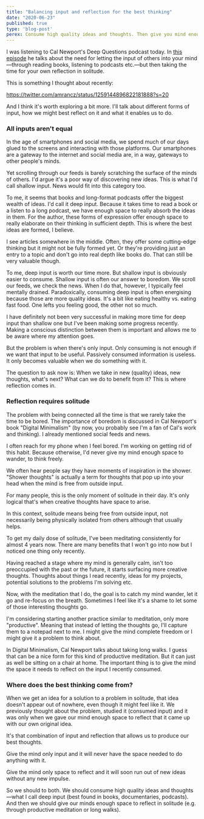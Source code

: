 ```yaml
---
title: "Balancing input and reflection for the best thinking"
date: "2020-06-23"
published: true
type: 'blog-post'
perex: Consume high quality ideas and thoughts. Then give you mind enough space to reflect in solitude.
---
```


I was listening to Cal Newport's Deep Questions podcast today. In [this episode](https://open.spotify.com/episode/0f1dgNLlmELK3vFLQxyMxT?si=AKJdY_1eTzuj5uZUvmb1SA) he talks about the need for letting the input of others into your mind—through reading books, listening to podcasts etc.—but then taking the time for your own reflection in solitude.

This is something I thought about recently:

https://twitter.com/amrancz/status/1259144896822181888?s=20

And I think it's worth exploring a bit more. I'll talk about different forms of input, how we might best reflect on it and what it enables us to do.

### All inputs aren't equal

In the age of smartphones and social media, we spend much of our days glued to the screens and interacting with those platforms. Our smartphones are a gateway to the internet and social media are, in a way, gateways to other people's minds.

Yet scrolling through our feeds is barely scratching the surface of the minds of others. I'd argue it's a poor way of discovering new ideas. This is what I'd call shallow input. News would fit into this category too.

To me, it seems that books and long-format podcasts offer the biggest wealth of ideas. I'd call it deep input. Because it takes time to read a book or a listen to a long podcast, we have enough space to really absorb the ideas in them. For the author, these forms of expression offer enough space to really elaborate on their thinking in sufficient depth. This is where the best ideas are formed, I believe.

I see articles somewhere in the middle. Often, they offer some cutting-edge thinking but it might not be fully formed yet. Or they're providing just an entry to a topic and don't go into real depth like books do. That can still be very valuable though.

To me, deep input is worth our time more. But shallow input is obviously easier to consume. Shallow input is often our answer to boredom. We scroll our feeds, we check the news. When I do that, however, I typically feel mentally drained. Paradoxically, consuming deep input is often energising because those are more quality ideas. It's a bit like eating healthy vs. eating fast food. One lefts you feeling good, the other not so much.

I have definitely not been very successful in making more time for deep input than shallow one but I've been making some progress recently. Making a conscious distinction between them is important and allows me to be aware where my attention goes.

But the problem is when there's only input. Only consuming is not enough if we want that input to be useful. Passively consumed information is useless. It only becomes valuable when we do something with it.

The question to ask now is: When we take in new (quality) ideas, new thoughts, what's next? What can we do to benefit from it? This is where reflection comes in.

### Reflection requires solitude

The problem with being connected all the time is that we rarely take the time to be bored. The importance of boredom is discussed in Cal Newport's book "Digital Minimalism" (by now, you probably see I'm a fan of Cal's work and thinking). I already mentioned social feeds and news.

I often reach for my phone when I feel bored. I'm working on getting rid of this habit. Because otherwise, I'd never give my mind enough space to wander, to think freely.

We often hear people say they have moments of inspiration in the shower. "Shower thoughts" is actually a term for thoughts that pop up into your head when the mind is free from outside input.

For many people, this is the only moment of solitude in their day. It's only logical that's when creative thoughts have space to arise.

In this context, solitude means being free from outside input, not necessarily being physically isolated from others although that usually helps.

To get my daily dose of solitude, I've been meditating consistently for almost 4 years now. There are many benefits that I won't go into now but I noticed one thing only recently.

Having reached a stage where my mind is generally calm, isn't too preoccupied with the past or the future, it starts surfacing more creative thoughts. Thoughts about things I read recently, ideas for my projects, potential solutions to the problems I'm solving etc.

Now, with the meditation that I do, the goal is to catch my mind wander, let it go and re-focus on the breath. Sometimes I feel like it's a shame to let some of those interesting thoughts go.

I'm considering starting another practice similar to meditation, only more "productive". Meaning that instead of letting the thoughts go, I'll capture them to a notepad next to me. I might give the mind complete freedom or I might give it a problem to think about.

In Digital Minimalism, Cal Newport talks about taking long walks. I guess that can be a nice form for this kind of productive meditation. But it can just as well be sitting on a chair at home. The important thing is to give the mind the space it needs to reflect on the input I recently consumed.

### Where does the best thinking come from?

When we get an idea for a solution to a problem in solitude, that idea doesn't appear out of nowhere, even though it might feel like it. We previously thought about the problem, studied it (consumed input) and it was only when we gave our mind enough space to reflect that it came up with our own original idea.

It's that combination of input and reflection that allows us to produce our best thoughts.

Give the mind only input and it will never have the space needed to do anything with it.

Give the mind only space to reflect and it will soon run out of new ideas without any new impulse.

So we should to both. We should consume high quality ideas and thoughts—what I call deep input (best found in books, documentaries, podcasts). And then we should give our minds enough space to reflect in solitude (e.g. through productive meditation or long walks).
